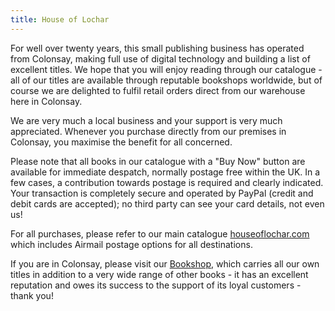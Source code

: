 ```yaml
---
title: House of Lochar
---
```


For well over twenty years, this small publishing business has operated from Colonsay, making full use of digital technology and building a list of excellent titles. We hope that you will enjoy reading through our catalogue - all of our titles are available through reputable bookshops worldwide, but of course we are delighted to fulfil retail orders direct from our warehouse here in Colonsay.

We are very much a local business and your support is very much appreciated. Whenever you purchase directly from our premises in Colonsay, you maximise the benefit for all concerned.

Please note that all books in our catalogue with a "Buy Now" button are available for immediate despatch, normally postage free within the UK. In a few cases, a contribution towards postage is required and clearly indicated. Your transaction is completely secure and operated by PayPal (credit and debit cards are accepted); no third party can see your card details, not even us!

For all purchases, please refer to our main catalogue <a href="http://houseoflochar.com">houseoflochar.com</a> which includes Airmail postage options for all destinations.

If you are in Colonsay, please visit our <a href="/shops-food/bookshop">Bookshop</a>, which carries all our own titles in addition to a very wide range of other books - it has an excellent reputation and owes its success to the support of its loyal customers - thank you!
